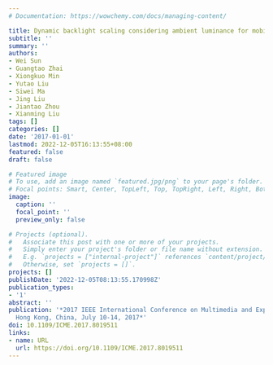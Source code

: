 ```yaml
---
# Documentation: https://wowchemy.com/docs/managing-content/

title: Dynamic backlight scaling considering ambient luminance for mobile energy saving
subtitle: ''
summary: ''
authors:
- Wei Sun
- Guangtao Zhai
- Xiongkuo Min
- Yutao Liu
- Siwei Ma
- Jing Liu
- Jiantao Zhou
- Xianming Liu
tags: []
categories: []
date: '2017-01-01'
lastmod: 2022-12-05T16:13:55+08:00
featured: false
draft: false

# Featured image
# To use, add an image named `featured.jpg/png` to your page's folder.
# Focal points: Smart, Center, TopLeft, Top, TopRight, Left, Right, BottomLeft, Bottom, BottomRight.
image:
  caption: ''
  focal_point: ''
  preview_only: false

# Projects (optional).
#   Associate this post with one or more of your projects.
#   Simply enter your project's folder or file name without extension.
#   E.g. `projects = ["internal-project"]` references `content/project/deep-learning/index.md`.
#   Otherwise, set `projects = []`.
projects: []
publishDate: '2022-12-05T08:13:55.170998Z'
publication_types:
- '1'
abstract: ''
publication: '*2017 IEEE International Conference on Multimedia and Expo, ICME 2017,
  Hong Kong, China, July 10-14, 2017*'
doi: 10.1109/ICME.2017.8019511
links:
- name: URL
  url: https://doi.org/10.1109/ICME.2017.8019511
---
```

